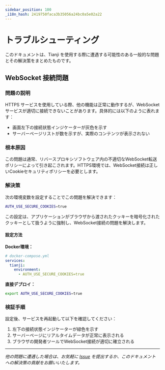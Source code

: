 ```yaml
---
sidebar_position: 100
_i18n_hash: 2419750faca3b35056a24bc0a5e02a22
---
```

# トラブルシューティング

このドキュメントは、Tianji を使用する際に遭遇する可能性のある一般的な問題とその解決策をまとめたものです。

## WebSocket 接続問題

### 問題の説明

HTTPS サービスを使用している際、他の機能は正常に動作するが、WebSocket サービスが適切に接続できないことがあります。具体的には以下のように表れます：

- 画面左下の接続状態インジケーターが灰色を示す
- サーバーページリストが数を示すが、実際のコンテンツが表示されない

### 根本原因

この問題は通常、リバースプロキシソフトウェア内の不適切なWebSocket転送ポリシーによって引き起こされます。HTTPS環境では、WebSocket接続は正しいCookieセキュリティポリシーを必要とします。

### 解決策

次の環境変数を設定することでこの問題を解決できます：

```bash
AUTH_USE_SECURE_COOKIES=true
```

この設定は、アプリケーションがブラウザから渡されたクッキーを暗号化されたクッキーとして扱うように強制し、WebSocket接続の問題を解決します。

#### 設定方法

**Docker環境：**
```yaml
# docker-compose.yml
services:
  tianji:
    environment:
      - AUTH_USE_SECURE_COOKIES=true
```

**直接デプロイ：**
```bash
export AUTH_USE_SECURE_COOKIES=true
```

### 検証手順

設定後、サービスを再起動して以下を確認してください：

1. 左下の接続状態インジケーターが緑色を示す
2. サーバーページにリアルタイムデータが正常に表示される
3. ブラウザの開発者ツールでWebSocket接続が適切に確立される

---

*他の問題に遭遇した場合は、お気軽に [Issue](https://github.com/msgbyte/tianji/issues) を提出するか、このドキュメントへの解決策の貢献をお願いいたします。*
